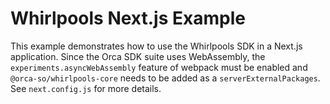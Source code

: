 # Whirlpools Next.js Example

This example demonstrates how to use the Whirlpools SDK in a Next.js application. Since the Orca SDK suite uses WebAssembly, the `experiments.asyncWebAssembly` feature of webpack must be enabled and `@orca-so/whirlpools-core` needs to be added as a `serverExternalPackages`. See `next.config.js` for more details.

